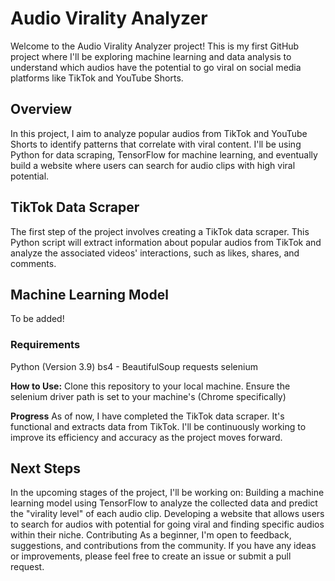 # Audio Virality Analyzer

Welcome to the Audio Virality Analyzer project! This is my first GitHub project where I'll be exploring machine learning and data analysis to understand which audios have the potential to go viral on social media platforms like TikTok and YouTube Shorts.

## Overview
In this project, I aim to analyze popular audios from TikTok and YouTube Shorts to identify patterns that correlate with viral content. I'll be using Python for data scraping, TensorFlow for machine learning, and eventually build a website where users can search for audio clips with high viral potential.

## TikTok Data Scraper
The first step of the project involves creating a TikTok data scraper. This Python script will extract information about popular audios from TikTok and analyze the associated videos' interactions, such as likes, shares, and comments.

## Machine Learning Model
To be added!

### Requirements
Python (Version 3.9)
bs4 - BeautifulSoup
requests
selenium

**How to Use:**
Clone this repository to your local machine.
Ensure the selenium driver path is set to your machine's (Chrome specifically)

**Progress**
As of now, I have completed the TikTok data scraper. It's functional and extracts data from TikTok. I'll be continuously working to improve its efficiency and accuracy as the project moves forward.

## Next Steps
In the upcoming stages of the project, I'll be working on:
Building a machine learning model using TensorFlow to analyze the collected data and predict the "virality level" of each audio clip.
Developing a website that allows users to search for audios with potential for going viral and finding specific audios within their niche.
Contributing
As a beginner, I'm open to feedback, suggestions, and contributions from the community. If you have any ideas or improvements, please feel free to create an issue or submit a pull request.
